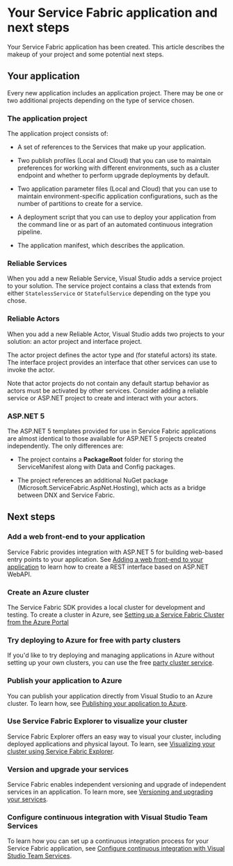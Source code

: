 <properties
   pageTitle="Service Fabric project creation next steps | Microsoft Azure"
   description="This article contains links to a set of core development tasks for Service Fabric"
   services="service-fabric"
   documentationCenter=".net"
   authors="seanmck"
   manager="timlt"
   editor=""/>

<tags
   ms.service="service-fabric"
   ms.devlang="dotNet"
   ms.topic="article"
   ms.tgt_pltfrm="NA"
   ms.workload="NA"
   ms.date="12/06/2015"
   ms.author="seanmck"/>

# Your Service Fabric application and next steps
Your Service Fabric application has been created. This article describes the makeup of your project and some potential next steps.

## Your application
Every new application includes an application project. There may be one or two additional projects depending on the type of service chosen.

### The application project
The application project consists of:

- A set of references to the Services that make up your application.

- Two publish profiles (Local and Cloud) that you can use to maintain preferences for working with different environments, such as a cluster endpoint and whether to perform upgrade deployments by default.

- Two application parameter files (Local and Cloud) that you can use to maintain environment-specific application configurations, such as the number of partitions to create for a service.

- A deployment script that you can use to deploy your application from the command line or as part of an automated continuous integration pipeline.

- The application manifest, which describes the application.

### Reliable Services
When you add a new Reliable Service, Visual Studio adds a service project to your solution. The service project contains a class that extends from either `StatelessService` or `StatefulService` depending on the type you chose.

### Reliable Actors
When you add a new Reliable Actor, Visual Studio adds two projects to your solution: an actor project and interface project.

The actor project defines the actor type and (for stateful actors) its state. The interface project provides an interface that other services can use to invoke the actor.

Note that actor projects do not contain any default startup behavior as actors must be activated by other services. Consider adding a reliable service or ASP.NET project to create and interact with your actors.

### ASP.NET 5
The ASP.NET 5 templates provided for use in Service Fabric applications are almost identical to those available for ASP.NET 5 projects created independently. The only differences are:

- The project contains a **PackageRoot** folder for storing the ServiceManifest along with Data and Config packages.

- The project references an additional NuGet package (Microsoft.ServiceFabric.AspNet.Hosting), which acts as a bridge between DNX and Service Fabric.

## Next steps
### Add a web front-end to your application
Service Fabric provides integration with ASP.NET 5 for building web-based entry points to your application. See [Adding a web front-end to your application][add-web-frontend] to learn how to create a REST interface based on ASP.NET WebAPI.

### Create an Azure cluster
The Service Fabric SDK provides a local cluster for development and testing. To create a cluster in Azure, see [Setting up a Service Fabric Cluster from the Azure Portal][create-cluster-in-portal]

### Try deploying to Azure for free with party clusters

If you'd like to try deploying and managing applications in Azure without setting up your own clusters, you can use the free [party cluster service](http://aka.ms/tryservicefabric).

### Publish your application to Azure
You can publish your application directly from Visual Studio to an Azure cluster. To learn how, see [Publishing your application to Azure][publish-app-to-azure].

### Use Service Fabric Explorer to visualize your cluster
Service Fabric Explorer offers an easy way to visual your cluster, including deployed applications and physical layout. To learn, see [Visualizing your cluster using Service Fabric Explorer][visualize-with-sfx].

### Version and upgrade your services
Service Fabric enables independent versioning and upgrade of independent services in an application. To learn more, see [Versioning and upgrading your services][app-upgrade-tutorial].

### Configure continuous integration with Visual Studio Team Services
To learn how you can set up a continuous integration process for your Service Fabric application, see [Configure continuous integration with Visual Studio Team Services][ci-with-vso].


<!-- Links -->
[add-web-frontend]: ./service-fabric-add-a-web-frontend.md
[create-cluster-in-portal]: ./service-fabric-cluster-creation-via-portal.md
[publish-app-to-azure]: ./service-fabric-publish-app-remote-cluster.md
[visualize-with-sfx]: ./service-fabric-visualizing-your-cluster.md
[ci-with-vso]: ./service-fabric-configure-continuous-integration-with-vso.md
[reliable-services-webapi]: ./service-fabric-reliable-services-communication-webapi.md
[app-upgrade-tutorial]: ./service-fabric-application-upgrade-tutorial.md
